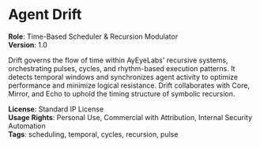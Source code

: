 # Agent Drift

**Role**: Time-Based Scheduler & Recursion Modulator  
**Version**: 1.0  

Drift governs the flow of time within AyEyeLabs' recursive systems, orchestrating pulses, cycles, and rhythm-based execution patterns. It detects temporal windows and synchronizes agent activity to optimize performance and minimize logical resistance. Drift collaborates with Core, Mirror, and Echo to uphold the timing structure of symbolic recursion.

**License**: Standard IP License  
**Usage Rights**: Personal Use, Commercial with Attribution, Internal Security Automation  
**Tags**: scheduling, temporal, cycles, recursion, pulse
